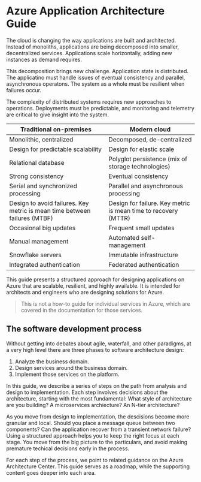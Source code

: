 # Azure Application Architecture Guide

The cloud is changing the way applications are built and architected. Instead of monoliths, applications are being decomposed into smaller, decentralized services. Applications scale horizontally, adding new instances as demand requires.

This decomposition brings new challenge. Application state is distributed. The applicatino must handle issues of eventual consistency and parallel, asynchronous operatons. The system as a whole must be resilient when failures occur.

The complexity of distributed systems requires new approaches to operations. Deployments must be predictable, and monitoring and telemetry are critical to give insight into the system.

| Traditional on-premises | Modern cloud |
|-------------------------|--------------|
| Monolithic, centralized | Decomposed, de-centralized
| Design for predictable scalability | Design for elastic scale |
| Relational database | Polyglot persistence (mix of storage technologies) |
| Strong consistency | Eventual consistency |
| Serial and synchronized processing | Parallel and asynchronous processing |
| Design to avoid failures. Key metric is mean time between failures (MTBF) | Design for failure. Key metric is mean time to recovery (MTTR) |
| Occasional big updates | Frequent small updates |
| Manual management | Automated self-management |
| Snowflake servers | Immutable infrastructure |
| Integrated authentication | Federated authentication |

This guide presents a structured approach for designing applications on Azure that are scalable, resilient, and highly available. It is intended for architects and engineers who are designing solutions for Azure. 

> This is not a how-to guide for individual services in Azure, which are covered in the documentation for those services.

## The software development process

Without getting into debates about agile, waterfall, and other paradigms, at a very high level there are three phases to software architecture design:

1. Analyze the business domain.
2. Design services around the business domain.
3. Implement those services on the platform.

In this guide, we describe a series of steps on the path from analysis and design to implementation. Each step involves decisions about the architecture, starting with the most fundamental: What style of architecture are you building? A microservices archiecture? An N-tier architecture?

As you move from design to implementation, the descisions become more granular and local. Should you place a message queue between two components? Can the application recover from a transient network failure? Using a structured approach helps you to keep the right focus at each stage. You move from the big picture to the particulars, and avoid making premature techical decisions early in the process.

For each step of the process, we point to related guidance on the Azure Architecture Center. This guide serves as a roadmap, while the supporting content goes deeper into each area.
